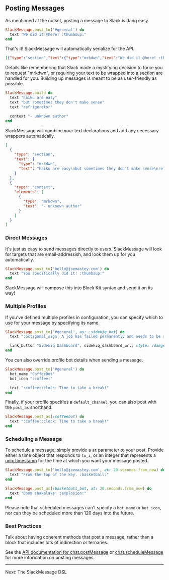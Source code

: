 ## Posting Messages

As mentioned at the outset, posting a message to Slack is dang easy.

```ruby
SlackMessage.post_to('#general') do
  text "We did it @here! :thumbsup:"
end
```

That's it! SlackMessage will automatically serialize for the API.

```json
[{"type":"section","text":{"type":"mrkdwn","text":"We did it @here! :thumbsup:"}}]
```

Details like remembering that Slack made a mystifying decision to force you to
request "mrkdwn", or requiring your text to be wrapped into a section are
handled for you. Building up messages is meant to be as user-friendly as
possible.

```ruby
SlackMessage.build do
  text "haiku are easy"
  text "but sometimes they don't make sense"
  text "refrigerator"

  context "- unknown author"
end
```

SlackMessage will combine your text declarations and add any necessary wrappers
automatically.

```json
[
  {
    "type": "section",
    "text": {
      "type": "mrkdwn",
      "text": "haiku are easy\nbut sometimes they don't make sense\nrefrigerator"
    }
  },
  {
    "type": "context",
    "elements": [
      {
        "type": "mrkdwn",
        "text": "- unknown author"
      }
    ]
  }
]
```

### Direct Messages

It's just as easy to send messages directly to users. SlackMessage will look
for targets that are email-addressish, and look them up for you automatically.

```ruby
SlackMessage.post_to('hello@joemastey.com') do
  text "You specifically did it! :thumbsup:"
end
```

SlackMessage will compose this into Block Kit syntax and send it on its way!

### Multiple Profiles

If you've defined multiple profiles in configuration, you can specify which to
use for your message by specifying its name.

```ruby
SlackMessage.post_to('#general', as: :sidekiq_bot) do
  text ":octagonal_sign: A job has failed permanently and needs to be rescued."

  link_button "Sidekiq Dashboard", sidekiq_dashboard_url, style: :danger
end
```

You can also override profile bot details when sending a message.

```ruby
SlackMessage.post_to('#general') do
  bot_name "CoffeeBot"
  bot_icon ":coffee:"

  text ":coffee::clock: Time to take a break!"
end
```

Finally, if your profile specifies a `default_channel`, you can also post with
the `post_as` shorthand.

```ruby
SlackMessage.post_as(:coffeebot) do
  text ":coffee::clock: Time to take a break!"
end
```

### Scheduling a Message

To schedule a message, simply provide a `at` parameter to your post. Provide
either a time object that responds to `to_i`, or an integer that represents a
[unix timestamp](https://en.wikipedia.org/wiki/Unix_time) for the time at which
you want your message posted.

```ruby
SlackMessage.post_to('hello@joemastey.com', at: 20.seconds.from_now) do
  text "From the top of the key. :basketball:"
end

SlackMessage.post_as(:basketball_bot, at: 20.seconds.from_now) do
  text "Boom shakalaka! :explosion:"
end
```

Please note that scheduled messages can't specify a `bot_name` or `bot_icon`,
nor can they be scheduled more than 120 days into the future.

### Best Practices

Talk about having coherent methods that post a message, rather than a block
that includes lots of indirection or ternaries.

See the [API documentation for
chat.postMessage](https://api.slack.com/methods/chat.postMessage) or
[chat.scheduleMessage](https://api.slack.com/methods/chat.scheduleMessage) for
more information on posting messages.

---

Next: The SlackMessage DSL
